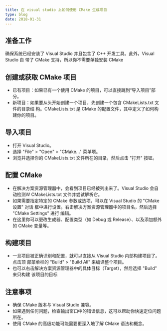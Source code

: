 ```yaml
---
title: 在 visual studio 上如何使用 CMake 生成项目
type: blog
date: 2018-01-31
---
```


## 准备工作

确保系统已经安装了 Visual Studio 并且包含了 C++ 开发工具。此外，Visual Studio 自
带了 CMake 支持，所以你不需要单独安装 CMake

## 创建或获取 CMake 项目

- 已有项目：如果已有一个使用 CMake 的项目，可以直接跳到“导入项目”部分。
- 新项目：如果要从头开始创建一个项目，先创建一个包含 CMakeLists.txt 文件的目录结
  构。CMakeLists.txt 是 CMake 的配置文件，其中定义了如何构建你的项目。

## 导入项目

- 打开 Visual Studio。
- 选择 "File" > "Open" > "CMake..." 菜单项。
- 浏览并选择你的 CMakeLists.txt 文件所在的目录，然后点击 "打开" 按钮。

## 配置 CMake

- 在解决方案资源管理器中，会看到项目已经被列出来了。Visual Studio 会自动检测W
  CMakeLists.txt 文件并尝试解析它。
- 如果需要指定特定的 CMake 参数或选项，可以在 Visual Studio 的 "CMake 设置" 对话
  框中进行设置。右击解决方案资源管理器中的项目名，然后选择 "CMake Settings" 进行
  编辑。
- 在这里你可以更改生成器、配置类型（如 Debug 或 Release）、以及添加额外的 CMake
  变量等。

## 构建项目

- 一旦项目被正确识别和配置，就可以直接从 Visual Studio 内部构建项目了。点击顶
  部菜单栏的 "Build" > "Build All" 来编译整个项目。
- 也可以右击解决方案资源管理器中的具体目标（Target），然后选择 "Build" 来只构建
  该项目的目标

## 注意事项

- 确保 CMake 版本与 Visual Studio 兼容。
- 如果遇到任何问题，检查输出窗口中的错误信息，这可以帮助你快速定位问题所在。
- 使用 CMake 的高级功能可能需要更深入地了解 CMake 语法和概念。
